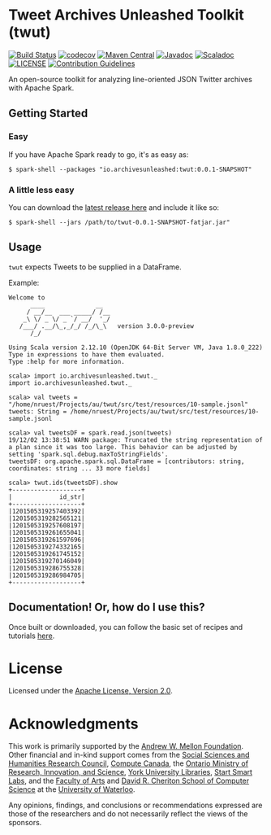 # Tweet Archives Unleashed Toolkit (twut)

[![Build Status](https://travis-ci.org/archivesunleashed/twut.svg?branch=master)](https://travis-ci.org/archivesunleashed/twut)
[![codecov](https://codecov.io/gh/archivesunleashed/twut/branch/master/graph/badge.svg)](https://codecov.io/gh/archivesunleashed/twut)
[![Maven Central](https://maven-badges.herokuapp.com/maven-central/io.archivesunleashed/twut/badge.svg)](https://maven-badges.herokuapp.com/maven-central/io.archivesunleashed/twut)
[![Javadoc](https://javadoc-badge.appspot.com/io.archivesunleashed/twut.svg?label=javadoc)](http://api.docs.archivesunleashed.io/0.18.0/apidocs/index.html)
[![Scaladoc](https://javadoc-badge.appspot.com/io.archivesunleashed/twut.svg?label=scaladoc)](http://api.docs.archivesunleashed.io/0.18.0/scaladocs/index.html)
[![LICENSE](https://img.shields.io/badge/license-Apache-blue.svg?style=flat)](https://www.apache.org/licenses/LICENSE-2.0)
[![Contribution Guidelines](http://img.shields.io/badge/CONTRIBUTING-Guidelines-blue.svg)](./CONTRIBUTING.md)

An open-source toolkit for analyzing line-oriented JSON Twitter archives with Apache Spark.

## Getting Started

### Easy

If you have Apache Spark ready to go, it's as easy as:

```
$ spark-shell --packages "io.archivesunleashed:twut:0.0.1-SNAPSHOT"
```

### A little less easy

You can download the [latest release here](https://github.com/archivesunleashed/twut/releases) and include it like so:

```
$ spark-shell --jars /path/to/twut-0.0.1-SNAPSHOT-fatjar.jar"
```

## Usage

`twut` expects Tweets to be supplied in a DataFrame.

Example:

```
Welcome to
      ____              __
     / __/__  ___ _____/ /__
    _\ \/ _ \/ _ `/ __/  '_/
   /___/ .__/\_,_/_/ /_/\_\   version 3.0.0-preview
      /_/
         
Using Scala version 2.12.10 (OpenJDK 64-Bit Server VM, Java 1.8.0_222)
Type in expressions to have them evaluated.
Type :help for more information.

scala> import io.archivesunleashed.twut._
import io.archivesunleashed.twut._

scala> val tweets = "/home/nruest/Projects/au/twut/src/test/resources/10-sample.jsonl"
tweets: String = /home/nruest/Projects/au/twut/src/test/resources/10-sample.jsonl

scala> val tweetsDF = spark.read.json(tweets)
19/12/02 13:38:51 WARN package: Truncated the string representation of a plan since it was too large. This behavior can be adjusted by setting 'spark.sql.debug.maxToStringFields'.
tweetsDF: org.apache.spark.sql.DataFrame = [contributors: string, coordinates: string ... 33 more fields]

scala> twut.ids(tweetsDF).show
+-------------------+
|             id_str|
+-------------------+
|1201505319257403392|
|1201505319282565121|
|1201505319257608197|
|1201505319261655041|
|1201505319261597696|
|1201505319274332165|
|1201505319261745152|
|1201505319270146049|
|1201505319286755328|
|1201505319286984705|
+-------------------+
```

## Documentation! Or, how do I use this?

Once built or downloaded, you can follow the basic set of recipes and tutorials [here](https://github.com/archivesunleashed/twut/wiki/).

# License

Licensed under the [Apache License, Version 2.0](http://www.apache.org/licenses/LICENSE-2.0).

# Acknowledgments

This work is primarily supported by the [Andrew W. Mellon Foundation](https://mellon.org/). Other financial and in-kind support comes from the [Social Sciences and Humanities Research Council](http://www.sshrc-crsh.gc.ca/), [Compute Canada](https://www.computecanada.ca/), the [Ontario Ministry of Research, Innovation, and Science](https://www.ontario.ca/page/ministry-research-innovation-and-science), [York University Libraries](https://www.library.yorku.ca/web/), [Start Smart Labs](http://www.startsmartlabs.com/), and the [Faculty of Arts](https://uwaterloo.ca/arts/) and [David R. Cheriton School of Computer Science](https://cs.uwaterloo.ca/) at the [University of Waterloo](https://uwaterloo.ca/).

Any opinions, findings, and conclusions or recommendations expressed are those of the researchers and do not necessarily reflect the views of the sponsors.

